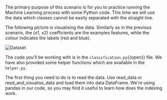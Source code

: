 The primary purpose of this scenario is for you to practice running the Machine Learning process with some Python code. This time we will use the data which classes cannot be easily separated with the straight line.

The following picture is visualising the data. Similarly as in the previous scenario,  the _(x1, x2)_ coefficients are the examples features, while the colour indicates the labels (red and blue).

<img src="/basiafusinska/courses/deep-learning-with-tensorflow/logistic-regression/assets/non-linear.png" alt="Dataset">

The code you'll be working with is in the `classification.py`{{open}} file. We have also provided some helper functions which are available in the `helper.py`.

The first thing you need to do is to read the data. Use read_data or read_and_visualise_data and load them into data DataFrame. We're using pandas in our code, so you may find it useful to learn how does the indexing work.

